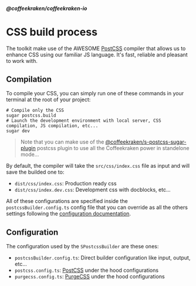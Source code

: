 <!--
/**
 * @name            Build
 * @namespace       doc.css
 * @type            Markdown
 * @platform        md
 * @status          stable
 * @menu            Documentation / CSS           /doc/css/build
 *
 * @since           2.0.0
 * @author    Olivier Bossel <olivier.bossel@gmail.com> (https://coffeekraken.io)
 */
-->

<!-- image -->

<!-- header -->
##### @coffeekraken/coffeekraken-io



# CSS build process

The toolkit make use of the AWESOME [PostCSS](https://postcss.org/) compiler that allows us to enhance CSS using our familiar JS language.
It's fast, reliable and pleasant to work with.

## Compilation

To compile your CSS, you can simply run one of these commands in your terminal at the root of your project:

```shell
# Compile only the CSS
sugar postcss.build
# Launch the development environment with local server, CSS compilation, JS compilation, etc...
sugar dev

```


> Note that you can make use of the [@coffeekraken/s-postcss-sugar-plugin](/package/@coffeekraken/s-postcss-sugar-plugin/doc/readme) postcss plugin to use all the Coffeekraken power in standelone mode...

By default, the compiler will take the `src/css/index.css` file as input and will save the builded one to:

- `dist/css/index.css`: Production ready css
- `dist/css/index.dev.css`: Development css with docblocks, etc...

All of these configurations are specified inside the `postcssBuilder.config.ts` config file that you can override as all the others settings following the [configuration documentation](/doc/config/overview).

## Configuration

The configuration used by the `SPostcssBuilder` are these ones:

- `postcssBuilder.config.ts`: Direct builder configuration like input, output, etc...
- `postcss.config.ts`: [PostCSS](https://postcss.org) under the hood configurations
- `purgecss.config.ts`: [PurgeCSS](https://purgecss.com/) under the hood configurations

